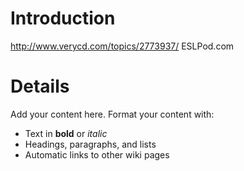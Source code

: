 # Introduction #

http://www.verycd.com/topics/2773937/
ESLPod.com


# Details #

Add your content here.  Format your content with:
  * Text in **bold** or _italic_
  * Headings, paragraphs, and lists
  * Automatic links to other wiki pages